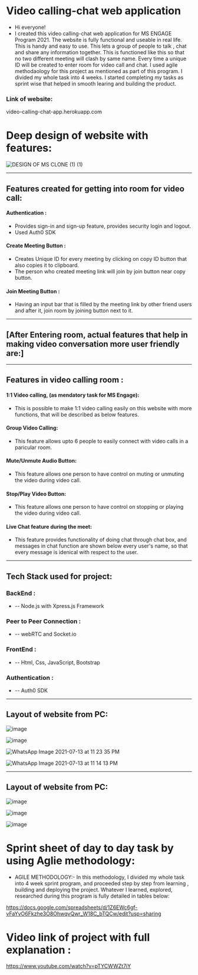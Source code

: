 # Video calling-chat web application
- Hi everyone! 
- I created this video calling-chat web application for MS ENGAGE Program 2021. The website is fully functional and useable in real life. This is handy and easy to use. This lets a group of people to talk , chat and share any information together. This is functioned like this so that no two different meeting will clash by same name. Every time a unique ID will be created to enter room for video call and chat. 
I used agile methodaology for this project as mentioned as part of this program. I divided my whole task into 4 weeks. I started completing my tasks as sprint wise that helped in smooth learing and building the product. 

### Link of website: 
video-calling-chat-app.herokuapp.com

# Deep design of website with features:
![DESIGN OF MS CLONE (1) (1)](https://user-images.githubusercontent.com/62839539/125456260-6fdf83a1-99a5-4cc7-817f-1c44e62d6e27.png)


__________________________________________________________________________________________________________________________

## Features created for getting into room for video call: 
 #### Authentication : 
- Provides sign-in and sign-up feature, provides security login and logout. 
- Used Auth0 SDK

 #### Create Meeting Button :
- Creates Unique ID for every meeting by clicking on copy ID button that also copies it to clipboard. 
- The person who created meeting link will join by join button near copy button.

 #### Join Meeting Button :
- Having an input bar that is filled by the meeting link by other friend users and after it, join room by joining button next to it.
__________________________________________________________________________________________________________________________
## [After Entering room, actual features that help in making video conversation more user friendly are:]
__________________________________________________________________________________________________________________________

## Features in video calling room :
 #### 1:1 Video calling, (as mendatory task for MS Engage):
- This is possible to make 1:1 video calling easily on this website with more functions, that will be described as below features.

 #### Group Video Calling:
- This feature allows upto 6 people to easily connect with video calls in a paricular room.

 #### Mute/Unmute Audio Button:
- This feature allows one person to have control on muting or unmuting the video during video call.

 #### Stop/Play Video Button:
- This feature allows one person to have control on stopping or playing the video during video call.

 #### Live Chat feature during the meet:
- This feature provides functionality of doing chat through chat box, and messages in chat function are shown below every user's name, so that every message is idenical with respect to the user.
__________________________________________________________________________________________________________________________

## Tech Stack used for project:
### BackEnd :
- -- Node.js with Xpress.js Framework 

### Peer to Peer Connection :
- --  webRTC and Socket.io 

### FrontEnd :
- -- Html, Css, JavaScript, Bootstrap 

### Authentication :
- -- Auth0 SDK
_____________________________________________________________________________________________________________________

## Layout of website from PC:
![image](https://user-images.githubusercontent.com/62839539/125500080-3510156c-eb20-4a68-b360-dc824b6a9514.png)

![image](https://user-images.githubusercontent.com/62839539/125500121-5f69a9a0-55f5-429a-8fdb-bed6c1e9461d.png)

![WhatsApp Image 2021-07-13 at 11 23 35 PM](https://user-images.githubusercontent.com/62839539/125502961-42ae0a72-313d-4e0f-814a-7a2088512907.jpeg)

![WhatsApp Image 2021-07-13 at 11 14 13 PM](https://user-images.githubusercontent.com/62839539/125500354-807c9f1f-3b4d-40ef-aeff-f668a7c594c8.jpeg)

_______________________________________________________________________________________________________________________

## Layout of website from PC:

![image](https://user-images.githubusercontent.com/62839539/125500535-97bfc0a6-90b9-404b-91d0-7c4ae88e12c2.png)

![image](https://user-images.githubusercontent.com/62839539/125500571-80f007e0-8a42-4ec1-b038-5cc33108be7c.png)

![image](https://user-images.githubusercontent.com/62839539/125500734-d005e030-05cc-4d17-8833-56a6008d4804.png)




# Sprint sheet of day to day task by using Aglie methodology:
- AGILE METHODOLOGY:-
In this methodology, I divided my whole task into 4 week sprint program, and proceeded step by step from learning , building and deploying the project. Whatever I learned, explored, researched during this program is fully detailed in tables below:

https://docs.google.com/spreadsheets/d/1Z6EWc6gf-vFaYvO6Fkzhe3O8OhwqvQwr_W18C_bTQCw/edit?usp=sharing

# Video link of project with full explanation :

 https://www.youtube.com/watch?v=pTYCWWZt7iY


